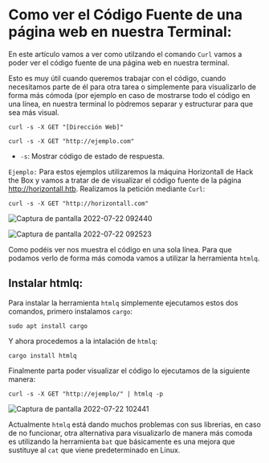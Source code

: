 # Como ver el Código Fuente de una página web en nuestra Terminal:

En este artículo vamos a ver como utilzando el comando `Curl` vamos a poder ver el código fuente de una página web en nuestra terminal. 

Esto es muy útil cuando queremos trabajar con el código, cuando necesitamos parte de él para otra tarea o simplemente para visualizarlo de forma más cómoda (por ejemplo 
en caso de mostrarse todo el código en una línea, en nuestra terminal lo pòdremos separar y estructurar para que sea más visual.

    curl -s -X GET "[Dirección Web]"
    
    curl -s -X GET "http://ejemplo.com"
    
* `-s`: Mostrar código de estado de respuesta.

`Ejemplo:`
Para estos ejemplos utilizaremos la máquina Horizontall de Hack the Box y vamos a tratar de de visualizar el código fuente de la página http://horizontall.htb.
Realizamos la petición mediante `Curl`:

    curl -s -X GET "http://horizontall.com"
    
![Captura de pantalla 2022-07-22 092440](https://user-images.githubusercontent.com/103068924/180386416-91a4c482-ad96-4f25-91c0-622707abf0c9.png)

![Captura de pantalla 2022-07-22 092523](https://user-images.githubusercontent.com/103068924/180386501-be981aec-3fc5-49dc-bccd-6aafb5343247.png)

Como podéis ver nos muestra el código en una sola línea. Para que podamos verlo de forma más comoda vamos a utilizar la herramienta `htmlq`.

## Instalar htmlq:

Para instalar la herramienta `htmlq` simplemente ejecutamos estos dos comandos, primero instalamos `cargo`:

    sudo apt install cargo
    
Y ahora procedemos a la intalación de `htmlq`:

    cargo install htmlq
   
Finalmente parta poder visualizar el código lo ejecutamos de la siguiente manera:

    curl -s -X GET "http://ejemplo/" | htmlq -p
        
![Captura de pantalla 2022-07-22 102441](https://user-images.githubusercontent.com/103068924/180397239-a42518f3-86cc-480f-acfc-1ef98b5a3528.png)

Actualmente `htmlq` está dando muchos problemas con sus librerias, en caso de no funcionar, otra alternativa para visualizarlo de manera más comoda
es utilizando la herramienta `bat` que básicamente es una mejora que sustituye al `cat` que viene predeterminado en Linux. 

   



 
